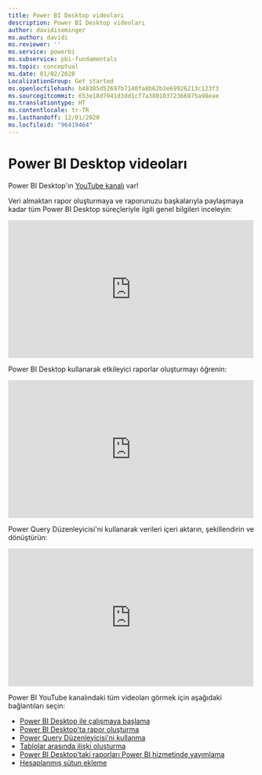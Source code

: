 ```yaml
---
title: Power BI Desktop videoları
description: Power BI Desktop videoları
author: davidiseminger
ms.author: davidi
ms.reviewer: ''
ms.service: powerbi
ms.subservice: pbi-fundamentals
ms.topic: conceptual
ms.date: 01/02/2020
LocalizationGroup: Get started
ms.openlocfilehash: b48305d52697b7140fa8b62b3e69926213c123f3
ms.sourcegitcommit: 653e18d7041d3dd1cf7a38010372366975a98eae
ms.translationtype: HT
ms.contentlocale: tr-TR
ms.lasthandoff: 12/01/2020
ms.locfileid: "96419464"
---
```

# <a name="power-bi-desktop-videos"></a>Power BI Desktop videoları

Power BI Desktop'ın [YouTube kanalı](https://www.youtube.com/playlist?list=PL1N57mwBHtN2q1WbU5O29rrn_A0lkVv9p) var!

Veri almaktan rapor oluşturmaya ve raporunuzu başkalarıyla paylaşmaya kadar tüm Power BI Desktop süreçleriyle ilgili genel bilgileri inceleyin: 

<iframe width="500" height="281" src="https://www.youtube.com/embed/Qgam9M8I0xA" frameborder="0" allowfullscreen></iframe>

Power BI Desktop kullanarak etkileyici raporlar oluşturmayı öğrenin:

<iframe width="500" height="281" src="https://www.youtube.com/embed/IMAsitQ2cAc" frameborder="0" allowfullscreen></iframe> 

Power Query Düzenleyicisi'ni kullanarak verileri içeri aktarın, şekillendirin ve dönüştürün:

<iframe width="500" height="281" src="https://www.youtube.com/embed/ByIUx-HmQbw" frameborder="0" allowfullscreen></iframe> 

Power BI YouTube kanalındaki tüm videoları görmek için aşağıdaki bağlantıları seçin:

- [Power BI Desktop ile çalışmaya başlama](https://www.youtube.com/watch?v=Qgam9M8I0xA)
- [Power BI Desktop'ta rapor oluşturma](https://www.youtube.com/watch?v=IMAsitQ2cAc)
- [Power Query Düzenleyicisi'ni kullanma](https://www.youtube.com/watch?v=ByIUx-HmQbw)
- [Tablolar arasında ilişki oluşturma](https://www.youtube.com/watch?v=fVW4MCr0APA)
- [Power BI Desktop’taki raporları Power BI hizmetinde yayımlama](https://www.youtube.com/watch?v=ObwsFdC9e94)
- [Hesaplanmış sütun ekleme](https://www.youtube.com/watch?v=62mLfiNcqVM)
